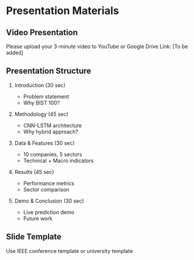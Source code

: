 # Presentation Materials

## Video Presentation
Please upload your 3-minute video to YouTube or Google Drive
Link: [To be added]

## Presentation Structure
1. Introduction (30 sec)
   - Problem statement
   - Why BIST 100?

2. Methodology (45 sec)
   - CNN-LSTM architecture
   - Why hybrid approach?

3. Data & Features (30 sec)
   - 10 companies, 5 sectors
   - Technical + Macro indicators

4. Results (45 sec)
   - Performance metrics
   - Sector comparison

5. Demo & Conclusion (30 sec)
   - Live prediction demo
   - Future work

## Slide Template
Use IEEE conference template or university template